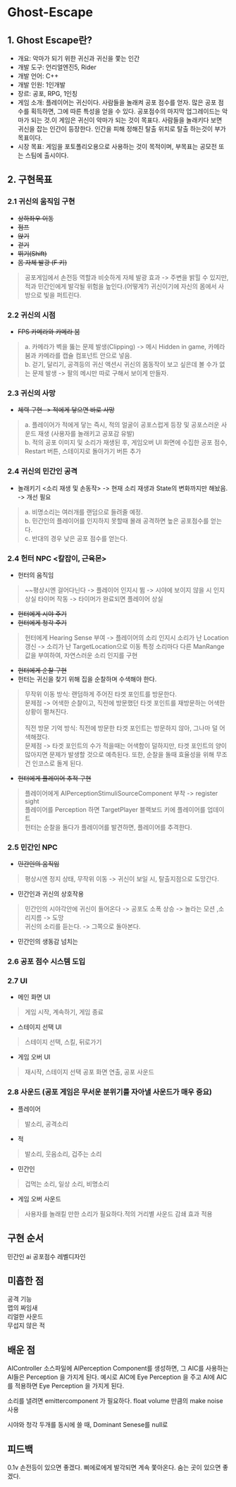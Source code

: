  # Ghost-Escape

## 1. Ghost Escape란?
- 개요: 악마가 되기 위한 귀신과 귀신을 쫓는 인간
- 개발 도구: 언리얼엔진5, Rider
- 개발 언어: C++
- 개발 인원: 1인개발
- 장르: 공포, RPG, 1인칭
- 게임 소개: 플레이어는 귀신이다. 사람들을 놀래켜 공포 점수를 얻자. 많은 공포 점수를 획득하면, 그에 따른 특성을 얻을 수 있다. 공포점수의 마지막 업그레이드는 악마가 되는 것.이 게임은 귀신이 악마가 되는 것이 목표다. 사람들을 놀래키다 보면 귀신을 잡는 인간이 등장한다. 인간을 피해 정해진 탈출 위치로 탈출 하는것이 부가 목표이다.
- 시장 목표: 게임을 포토폴리오용으로 사용하는 것이 목적이며, 부목표는 공모전 또는 스팀에 출시이다.

## 2. 구현목표
### 2.1 귀신의 움직임 구현 
 - ~~상하좌우 이동~~
 - ~~점프~~
 - ~~앉기~~
 - ~~걷기~~
 - ~~뛰기(Shift)~~
 - ~~몸 자체 발광 (F 키)~~
 > 공포게임에서 손전등 역할과 비슷하게 자체 발광 효과 -> 주변을 밝힐 수 있지만, 적과 민간인에게 발각될 위험을 높인다.(어떻게?)
 > 귀신이기에 자신의 몸에서 사방으로 빛을 퍼트린다.
 
 ### 2.2 귀신의 시점
 - ~~FPS 카메라와 카메라 붐~~ 
 > a. 카메라가 벽을 뚫는 문제 발생(Clipping) -> 메시 Hidden in game, 카메라 붐과 카메라를 캡슐 컴포넌트 안으로 넣음.<br>
 > b. 걷기, 달리기, 공격등의 귀신 액션시 귀신의 몸동작이 보고 싶은데 볼 수가 없는 문제 발생 -> 팔의 메시만 따로 구해서 보이게 만들자.<br>
 
 ### 2.3 귀신의 사망
 - ~~체력 구현 -> 적에게 닿으면 바로 사망~~
 > a. 플레이어가 적에게 닿는 즉시, 적의 얼굴이 공포스럽게 등장 및 공포스러운 사운드 재생 (사용자를 놀래키고 공포감 유발)<br>
 > b. 적의 공포 이미지 및 소리가 재생된 후, 게임오버 UI 화면에 수집한 공포 점수, Restart 버튼, 스테이지로 돌아가기 버튼 추가 
 
 ### 2.4 귀신의 민간인 공격
 - 놀래키기 <소리 재생 및 손동작> -> 현재 소리 재생과 State의 변화까지만 해놨음. -> 개선 필요
 > a. 비명소리는 여러개를 랜덤으로 들려줄 예정. <br>
 > b. 민간인의 플레이어를 인지하지 못할때 몰래 공격하면 높은 공포점수를 얻는다. <br>
 > c. 반대의 경우 낮은 공포 점수를 얻는다. <br>


### 2.4 헌터 NPC  <칼잡이, 근육몬>
  - 헌터의 움직임 
  > ~~평상시엔 걸어다닌다 -> 플레이어 인지시 뜀 -> 시야에 보이지 않을 시 인지 상실 타이머 작동 -> 타이머가 완료되면 플레이어 상실 <br>
  - ~~헌터에게 시야 주기~~
  - ~~헌터에게 청각 주기~~
  > 헌터에게 Hearing Sense 부여 -> 플레이어의 소리 인지시 소리가 난 Location 갱신 -> 소리가 난 TargetLocation으로 이동
  > 특정 소리마다 다른 ManRange 값을 부여하여, 자연스러운 소리 인지를 구현
  - ~~헌터에게 순찰 구현~~
  - 헌터는 귀신을 찾기 위해 집을 순찰하며 수색해야 한다. <br>
   >  무작위 이동 방식: 랜덤하게 주어진 타겟 포인트를 방문한다. <br>문제점 -> 어색한 순찰이고, 직전에 방문했던 타겟 포인트를 재방문하는 어색한 상황이 펼쳐진다.<br><br>
   >  직전 방문 기억 방식: 직전에 방문한 타겟 포인트는 방문하지 않아, 그나마 덜 어색해졌다. <br>문제점 -> 타겟 포인트의 수가 적을때는 어색함이 덜하지만, 타겟 포인트의 양이 많아지면 문제가 발생할 것으로 예측된다. 또한, 순찰을 돌때 효율성을 위해 무조건 인코스로 돌게 된다.
   
  - ~~헌터에게 플레이어 추적 구현~~
  > 플레이어에게 AIPerceptionStimuliSourceComponent 부착 -> register sight <br>
  > 플레이어를 Perception 하면 TargetPlayer 블랙보드 키에 플레이어를 업데이트 <br>
  > 헌터는 순찰을 돌다가 플레이어를 발견하면, 플레이어를 추격한다. <br>
  
### 2.5 민간인 NPC
 - ~~민간인의 움직임~~
 > 평상시엔 정지 상태, 무작위 이동 -> 귀신이 보일 시, 탈출지점으로 도망간다.
 - 민간인과 귀신의 상호작용
 > 민간인의 시야각안에 귀신이 들어온다 -> 공포도 소폭 상승 -> 놀라는 모션 ,소리지름 -> 도망 <br>
 > 귀신의 소리를 듣는다. -> 그쪽으로 돌아본다.
 - 민간인의 생동감 넘치는 
 

### 2.6 공포 점수 시스템 도입


### 2.7 UI
- 메인 화면 UI
 > 게임 시작, 계속하기, 게임 종료 
- 스테이지 선택 UI
 > 스테이지 선택, 스킬, 뒤로가기
- 게임 오버 UI
 > 재시작, 스테이지 선택
 > 공포 화면 연출, 공포 사운드
 
### 2.8 사운드 (공포 게임은 무서운 분위기를 자아낼 사운드가 매우 중요)
- 플레이어
> 발소리, 공격소리
- 적
> 발소리, 웃음소리, 겁주는 소리
- 민간인
> 겁먹는 소리, 일상 소리, 비명소리
- 게임 오버 사운드
> 사용자를 놀래킬 만한 소리가 필요하다.적의 거리별 사운드 감쇄 효과 적용




## 구현 순서

민간인 ai
공포점수
레벨디자인


## 미흡한 점 
공격 기능<br>
맵의 짜임새 <br>
리얼한 사운드<br>
무섭지 않은 적 <br>

## 배운 점
AIController 소스파일에 AIPerception Component를 생성하면, 그 AIC를 사용하는 AI들은 Perception 을 가지게 된다. 예시로 AIC에 Eye Perception 을 주고 AI에 AIC를 적용하면 Eye Perception 을 가지게 된다.

소리를 낼려면 emittercomponent 가 필요하다. float volume 만큼의 make noise 사용 

시야와 청각 두개를 동시에 쓸 때, Dominant Senese를 null로 

## 피드백
0.1v
손전등이 있으면 좋겠다.
삐에로에게 발각되면 계속 쫓아온다. 숨는 곳이 있으면 좋겠다.






